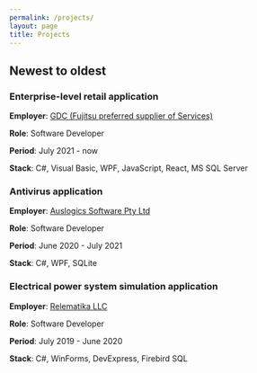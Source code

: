 ```yaml
---
permalink: /projects/
layout: page
title: Projects
---
```


## Newest to oldest

### Enterprise-level retail application

**Employer**: [GDC (Fujitsu preferred supplier of Services)](https://www.linkedin.com/company/fujitsu-russia-gdc/)

**Role**: Software Developer

**Period**: July 2021 - now

**Stack**: C#, Visual Basic, WPF, JavaScript, React, MS SQL Server

### Antivirus application

**Employer**: [Auslogics Software Pty Ltd](https://www.linkedin.com/company/auslogics-software-pty-ltd/)

**Role**: Software Developer

**Period**: June 2020 - July 2021

**Stack**: C#, WPF, SQLite

### Electrical power system simulation application

**Employer**: [Relematika LLC](https://www.linkedin.com/company/иц-бреслер/)

**Role**: Software Developer

**Period**: July 2019 - June 2020

**Stack**: C#, WinForms, DevExpress, Firebird SQL
